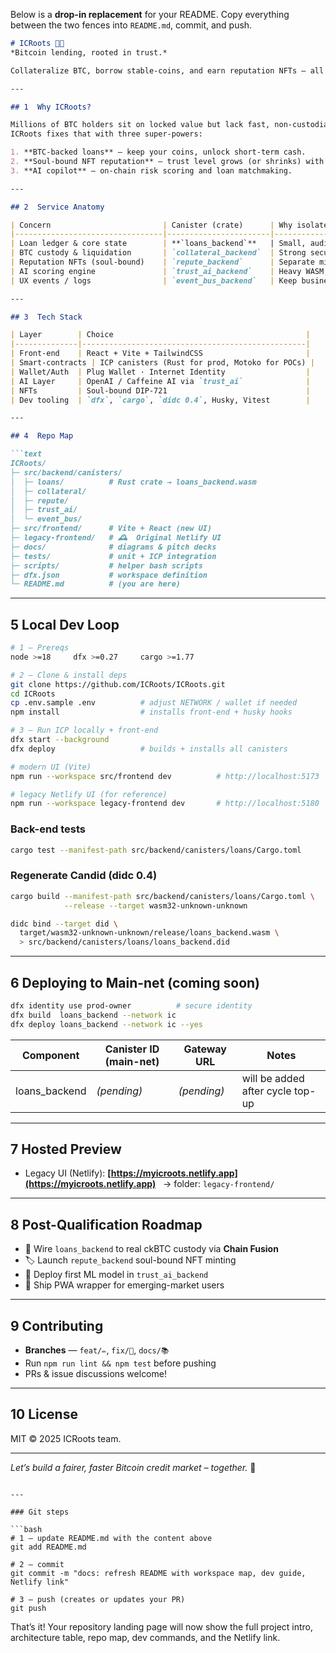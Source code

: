 Below is a **drop-in replacement** for your README.
Copy everything between the two fences into `README.md`, commit, and push.

````markdown
# ICRoots 🌳🔗  
*Bitcoin lending, rooted in trust.*

Collateralize BTC, borrow stable-coins, and earn reputation NFTs – all **on-chain** on the Internet Computer (ICP).

---

## 1  Why ICRoots?

Millions of BTC holders sit on locked value but lack fast, non-custodial liquidity.  
ICRoots fixes that with three super-powers:

1. **BTC-backed loans** – keep your coins, unlock short-term cash.  
2. **Soul-bound NFT reputation** – trust level grows (or shrinks) with every repayment.  
3. **AI copilot** – on-chain risk scoring and loan matchmaking.

---

## 2  Service Anatomy

| Concern                         | Canister (crate)      | Why isolated?                            | Status |
|---------------------------------|-----------------------|------------------------------------------|--------|
| Loan ledger & core state        | **`loans_backend`**   | Small, auditable upgrades                | **LIVE (local)** |
| BTC custody & liquidation       | `collateral_backend`  | Strong security boundary                 | scaffold |
| Reputation NFTs (soul-bound)    | `repute_backend`      | Separate mint/burn lifecycle             | scaffold |
| AI scoring engine               | `trust_ai_backend`    | Heavy WASM, pluggable ML models          | scaffold |
| UX events / logs                | `event_bus_backend`   | Keep business logic clean                | scaffold |

---

## 3  Tech Stack

| Layer        | Choice                                           |
|--------------|--------------------------------------------------|
| Front-end    | React + Vite + TailwindCSS                       |
| Smart-contracts | ICP canisters (Rust for prod, Motoko for POCs) |
| Wallet/Auth  | Plug Wallet · Internet Identity                  |
| AI Layer     | OpenAI / Caffeine AI via `trust_ai`              |
| NFTs         | Soul-bound DIP-721                               |
| Dev tooling  | `dfx`, `cargo`, `didc 0.4`, Husky, Vitest        |

---

## 4  Repo Map

```text
ICRoots/
├─ src/backend/canisters/
│  ├─ loans/          # Rust crate → loans_backend.wasm
│  ├─ collateral/
│  ├─ repute/
│  ├─ trust_ai/
│  └─ event_bus/
├─ src/frontend/      # Vite + React (new UI)
├─ legacy-frontend/   # 🕰  Original Netlify UI
├─ docs/              # diagrams & pitch decks
├─ tests/             # unit + ICP integration
├─ scripts/           # helper bash scripts
├─ dfx.json           # workspace definition
└─ README.md          # (you are here)
````

---

## 5  Local Dev Loop

```bash
# 1 — Prereqs
node >=18     dfx >=0.27     cargo >=1.77

# 2 — Clone & install deps
git clone https://github.com/ICRoots/ICRoots.git
cd ICRoots
cp .env.sample .env          # adjust NETWORK / wallet if needed
npm install                  # installs front-end + husky hooks

# 3 — Run ICP locally + front-end
dfx start --background
dfx deploy                   # builds + installs all canisters

# modern UI (Vite)
npm run --workspace src/frontend dev          # http://localhost:5173

# legacy Netlify UI (for reference)
npm run --workspace legacy-frontend dev       # http://localhost:5180
```

### Back-end tests

```bash
cargo test --manifest-path src/backend/canisters/loans/Cargo.toml
```

### Regenerate Candid (didc 0.4)

```bash
cargo build --manifest-path src/backend/canisters/loans/Cargo.toml \
            --release --target wasm32-unknown-unknown

didc bind --target did \
  target/wasm32-unknown-unknown/release/loans_backend.wasm \
  > src/backend/canisters/loans/loans_backend.did
```

---

## 6  Deploying to Main-net (coming soon)

```bash
dfx identity use prod-owner          # secure identity
dfx build  loans_backend --network ic
dfx deploy loans_backend --network ic --yes
```

| Component      | Canister ID (main-net) | Gateway URL | Notes                            |
| -------------- | ---------------------- | ----------- | -------------------------------- |
| loans\_backend | *(pending)*            | *(pending)* | will be added after cycle top-up |

---

## 7  Hosted Preview

* Legacy UI (Netlify): **[https://myicroots.netlify.app](https://myicroots.netlify.app)**
    → folder: `legacy-frontend/`

---

## 8  Post-Qualification Roadmap

* 🔄 Wire `loans_backend` to real ckBTC custody via **Chain Fusion**
* 🏷️ Launch `repute_backend` soul-bound NFT minting
* 🤖 Deploy first ML model in `trust_ai_backend`
* 📱 Ship PWA wrapper for emerging-market users

---

## 9  Contributing

* **Branches** — `feat/✏️`, `fix/🐛`, `docs/📚`
* Run `npm run lint && npm test` before pushing
* PRs & issue discussions welcome!

---

## 10  License

MIT © 2025 ICRoots team.

---

*Let’s build a fairer, faster Bitcoin credit market – together.* 🚀

````

---

### Git steps

```bash
# 1 — update README.md with the content above
git add README.md

# 2 — commit
git commit -m "docs: refresh README with workspace map, dev guide, Netlify link"

# 3 — push (creates or updates your PR)
git push
````

That’s it! Your repository landing page will now show the full project intro, architecture table, repo map, dev commands, and the Netlify link.
